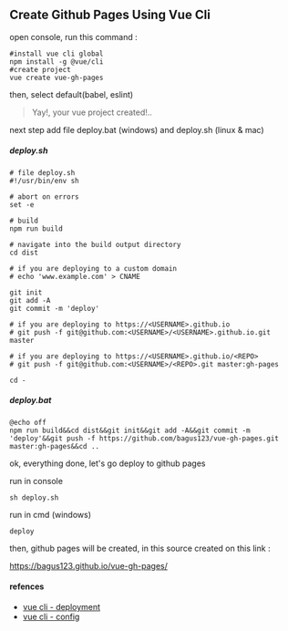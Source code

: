 ## Create Github Pages Using Vue Cli

open console, run this command :

```shell
#install vue cli global
npm install -g @vue/cli
#create project
vue create vue-gh-pages
```

then, select default(babel, eslint)

> Yay!, your vue project created!..

next step add file deploy.bat (windows) and deploy.sh (linux & mac)

##### deploy.sh

```shell
# file deploy.sh
#!/usr/bin/env sh

# abort on errors
set -e

# build
npm run build

# navigate into the build output directory
cd dist

# if you are deploying to a custom domain
# echo 'www.example.com' > CNAME

git init
git add -A
git commit -m 'deploy'

# if you are deploying to https://<USERNAME>.github.io
# git push -f git@github.com:<USERNAME>/<USERNAME>.github.io.git master

# if you are deploying to https://<USERNAME>.github.io/<REPO>
# git push -f git@github.com:<USERNAME>/<REPO>.git master:gh-pages

cd -
```

##### deploy.bat

```shell
@echo off
npm run build&&cd dist&&git init&&git add -A&&git commit -m 'deploy'&&git push -f https://github.com/bagus123/vue-gh-pages.git master:gh-pages&&cd ..
```

ok, everything done, let's go deploy to github pages

run in console

```shell
sh deploy.sh
```

run in cmd (windows)

```shell
deploy
```

then, github pages will be created, in this source created on this link :

https://bagus123.github.io/vue-gh-pages/

#### refences

- [vue cli - deployment](https://cli.vuejs.org/guide/deployment.html#general-guidelines "vue cli doc")
- [vue cli - config](https://cli.vuejs.org/config/#global-cli-config "vue cli - config")
